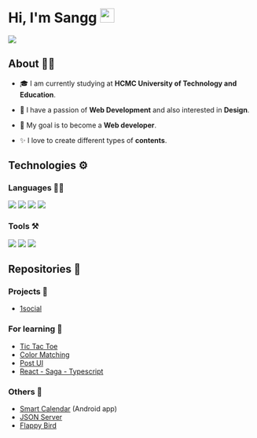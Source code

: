 
# Hi, I'm Sangg <img src="https://github.com/TheDudeThatCode/TheDudeThatCode/blob/master/Assets/Hi.gif" width="29px">

![](https://i.ibb.co/m4rkydj/1080x360.jpg)

## About 🧑🏼

- 🎓 I am currently studying at **HCMC University of Technology and Education**.

- 🌱 I have a passion of **Web Development** and also interested in **Design**.

- 🎯 My goal is to become a **Web developer**.

- ✨ I love to create different types of **contents**.

## Technologies ⚙️

### Languages ✍🏼

<img src="https://img.icons8.com/color/35/000000/html-5--v1.png"/> <img src="https://img.icons8.com/color/35/000000/css3.png"/> <img src="https://img.icons8.com/color/35/000000/javascript--v1.png"/> <img src="https://img.icons8.com/color/35/000000/typescript--v1.png"/>

### Tools ⚒️

<img src="https://img.icons8.com/fluency/35/000000/visual-studio-code-2019.png"/> <img src="https://img.icons8.com/color/35/000000/git.png"/> <img src="https://img.icons8.com/color/35/000000/github.png"/>

## Repositories 🏅

### Projects 🎉
  - [1social](https://1social.vercel.app)

### For learning 📑
  - [Tic Tac Toe](https://github.com/ngocsang1201/tic-tac-toe)
  - [Color Matching](https://github.com/ngocsang1201/color-matching)
  - [Post UI](https://github.com/ngocsang1201/post-ui)
  - [React - Saga - Typescript](https://github.com/ngocsang1201/redux-saga-typescript)

### Others 📝
  - [Smart Calendar](https://github.com/ngocsang1201/smart-calendar) (Android app)
  - [JSON Server](https://github.com/ngocsang1201/json-server)
  - [Flappy Bird](https://github.com/ngocsang1201/flappy-bird)
